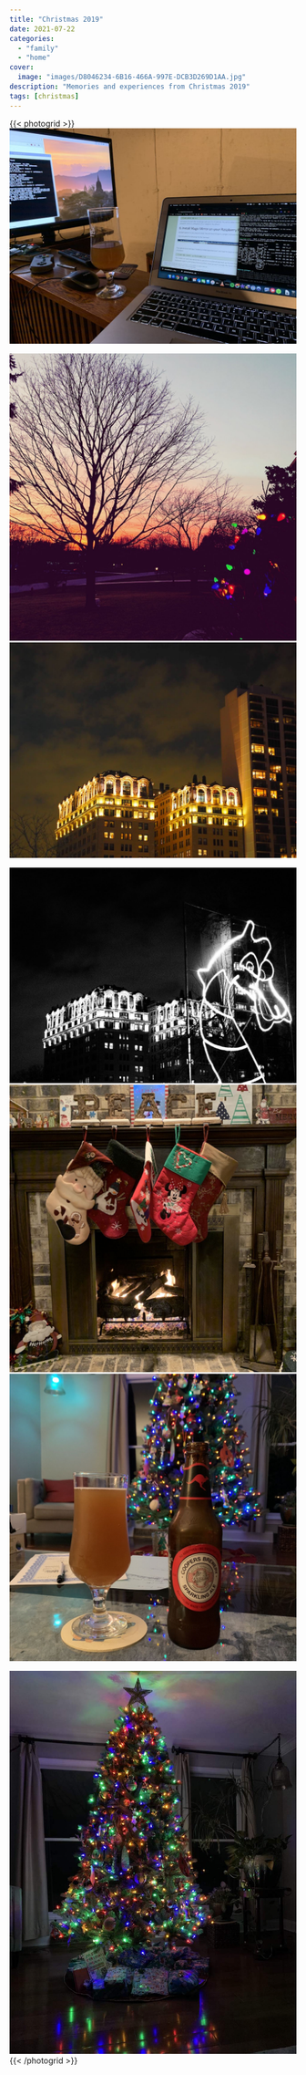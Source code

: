 ```yaml
---
title: "Christmas 2019"
date: 2021-07-22
categories:
  - "family"
  - "home"
cover:
  image: "images/D8046234-6B16-466A-997E-DCB3D269D1AA.jpg"
description: "Memories and experiences from Christmas 2019"
tags: [christmas]
---
```


{{< photogrid >}}
![Christmas 2019](images/59953721961__0B51266F-5452-4F3C-9AD1-A5CAD1827E50.jpg)

![Christmas 2019](images/D8046234-6B16-466A-997E-DCB3D269D1AA.jpg)
![Christmas 2019](images/897F8A94-63B9-459E-B027-71365F128741.jpg)

![Christmas 2019](images/DC08A5E4-B7FD-442A-BE47-1F825A5B1F92.jpg)
![Christmas 2019](images/IMG_5720.jpg)
![Christmas 2019](images/IMG_5686.jpg)

![Christmas 2019](images/IMG_5710.jpg)
{{< /photogrid >}}
